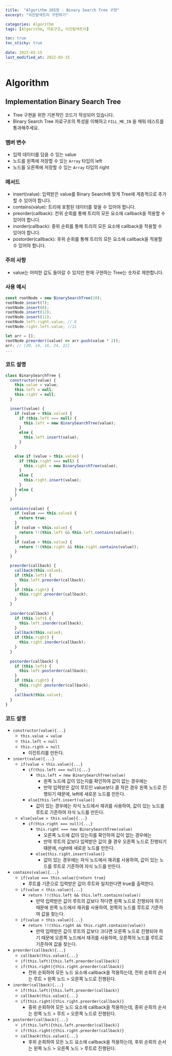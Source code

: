 ```yaml
---
title:  "Algorithm 265장 - Binary Search Tree 구현"
excerpt: "이진탐색트리 구현하기"

categories: Algorithm
tags: [Algorithm, 자료구조, 이진탐색트리]

toc: true
toc_sticky: true
 
date: 2023-03-15
last_modified_at: 2022-03-15
---
```

# Algorithm
## Implementation Binary Search Tree
- Tree 구현을 위한 기본적인 코드가 작성되어 있습니다.
- Binary Search Tree 자료구조의 특성을 이해하고 `FILL_ME_IN` 을 채워 테스트를 통과해주세요.

### 멤버 변수
- 입력 데이터를 담을 수 있는 value
- 노드를 왼쪽에 저장할 수 있는 `Array` 타입의 left
- 노드를 오른쪽에 저장할 수 있는 `Array` 타입의 right

### 메서드
- insert(value): 입력받은 value를 Binary Search에 맞게 Tree에 계층적으로 추가할 수 있어야 합니다.
- contains(value): 트리에 포함된 데이터를 찾을 수 있어야 합니다.
- preorder(callback): 전위 순회를 통해 트리의 모든 요소에 callback을 적용할 수 있어야 합니다.
- inorder(callback): 중위 순회를 통해 트리의 모든 요소에 callback을 적용할 수 있어야 합니다.
- postorder(callback): 후위 순회를 통해 트리의 모든 요소에 callback을 적용할 수 있어야 합니다.

### 주의 사항
- value는 어떠한 값도 들어갈 수 있지만 현재 구현하는 Tree는 숫자로 제한합니다.

### 사용 예시
```js
const rootNode = new BinarySearchTree(10);
rootNode.insert(7);
rootNode.insert(8);
rootNode.insert(12);
rootNode.insert(11);
rootNode.left.right.value; // 8
rootNode.right.left.value; //11

let arr = [];
rootNode.preorder((value) => arr.push(value * 2));
arr; // [20, 14, 16, 24, 22]
...
```

### 코드 설명
```js
class BinarySearchTree {
  constructor(value) {
    this.value = value;
    this.left = null;
    this.right = null;
  }

  insert(value) {
    if (value < this.value) {
      if (this.left === null) {
        this.left = new BinarySearchTree(value);
      }
      else {
        this.left.insert(value);
      }
    }

    else if (value > this.value) {
      if (this.right === null) {
        this.right = new BinarySearchTree(value);
      }
      else {
        this.right.insert(value);
      }
    } else {
    }
  }

  contains(value) {
    if (value === this.value) {
      return true;
    }
    if (value < this.value) {
      return !!(this.left && this.left.contains(value));
    }
    if (value > this.value) {
      return !!(this.right && this.right.contains(value));
    }
  }

  preorder(callback) {
    callback(this.value);
    if (this.left) {
      this.left.preorder(callback);
    }
    if (this.right) {
      this.right.preorder(callback);
    }
  }
  
  inorder(callback) {
    if (this.left) {
      this.left.inorder(callback);
    }
    callback(this.value);
    if (this.right) {
      this.right.inorder(callback);
    }
  }
  
  postorder(callback) {
    if (this.left) {
      this.left.postorder(callback);
    }
    if (this.right) {
      this.right.postorder(callback);
    }
    callback(this.value);
  }
}
```

### 코드 설명
- `constructor(value){...}`
  - `this.value = value`
  - `this.left = null`
  - `this.rigth = null`
    - 이진트리를 만든다.
- `insert(value){...}`
  - `if(value < this.value){...}`
    - `if(this.left === null){...}`
      - `this.left = new BinarySearchTree(value)`
        - 왼쪽 노드에 값이 있는지를 확인하여 값이 없는 경우에는
        - 만약 입력받은 값이 루트인 value보다 클 작은 경우 왼쪽 노드로 진행되기 때문에, left에 새로운 노드를 만든다.
    - `else{this.left.insert(value)}`
      - 값이 있는 경우에는 자식 노드에서 재귀를 사용하여, 값이 있는 노드를 루트로 기준하여 자식 노드를 만든다.
  - `else{value > this.value}{...}`
    - `if(this.right === null){...}`
      - `this.right === new BinarySearchTree(value)`
        - 오른쪽 노드에 값이 있는지를 확인하여 값이 없는 경우에는
        - 만약 루트의 값보다 입력받은 값이 클 경우 오른쪽 노드로 진행되기 떄문에, right에 새로운 노드를 만든다.
      - `else{this.right.insert(value)}`
        - 값이 있는 경우에는 자식 노드에서 재귀를 사용하여, 값이 있는 노드를 루트로 기준하여 자식 노드를 만든다.
- `contains(value){...}`
  - `if(value === this.value){return true}`
    - 루트를 기준으로 입력받은 값이 루트와 일치한다면 true를 출력한다.
  - `if(value < this.value){...}`
    - `return !!(this.left && this.left.contains(value))`
      - 만약 입력받은 값이 루트의 값보다 작다면 왼쪽 노드로 진행되야 하기 때문에 왼쪽 노드에서 재귀를 사용하여, 왼쪽의 노드를 루트로 기준하여 값을 찾는다.
  - `if(value > this.value){...}`
    - `return !!(this.right && this.right.contains(value))`
      - 만약 입력받은 값이 루트의 값보다 크다면 오른쪽 노드로 진행되야 하기 때문에 오른쪽 노드에서 재귀를 사용하여, 오른쪽의 노드를 루트로 기준하여 값을 찾는다.
- `preorder(callback){...}`
  - `callback(this.value){...}`
  - `if(this.left){this.left.preorder(callback)}`
  - `if(this.right){this.right.preorder(callback)}`
    - 전위 순회하여 모든 노드 요소에 callback을 적용하는데, 전위 순회의 순서는 루트 > 왼쪽 노드 > 오른쪽 노드로 진행된다.
- `inorder(callback){...}`
  - `if(this.left){this.left.preorder(callback)}`
  - `callback(this.value){...}`
  - `if(this.right){this.right.preorder(callback)}`
    - 중위 순회하여 모든 노드 요소에 callback을 적용하는데, 중위 순회의 순서는 왼쪽 노드 > 루트 > 오른쪽 노드로 진행된다.
- `postorder(callback){...}`
  - `if(this.left){this.left.preorder(callback)}`
  - `if(this.right){this.right.preorder(callback)}`
  - `callback(this.value){...}`
    - 후위 순회하여 모든 노드 요소에 callback을 적용하는데, 후위 순회의 순서는 왼쪽 노드 > 오른쪽 노드 > 루트로 진행된다.